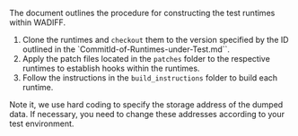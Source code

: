 The document outlines the procedure for constructing the test runtimes within WADIFF.

1. Clone the runtimes and `checkout` them to the version specified by the ID outlined in the `CommitId-of-Runtimes-under-Test.md``.
2. Apply the patch files located in the `patches` folder to the respective runtimes to establish hooks within the runtimes.
3. Follow the instructions in the `build_instructions` folder to build each runtime.

Note it, we use hard coding to specify the storage address of the dumped data. If necessary, you need to change these addresses according to your test environment.

